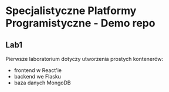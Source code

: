 # Specjalistyczne Platformy Programistyczne - Demo repo

## Lab1
Pierwsze laboratorium dotyczy utworzenia prostych kontenerów:
- frontend w React'ie
- backend we Flasku
- baza danych MongoDB
